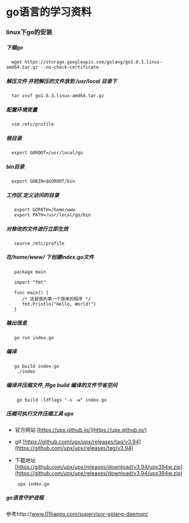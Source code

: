 # go语言的学习资料

  ### linux下go的安装
  
  ##### 下载go
      wget https://storage.googleapis.com/golang/go1.8.3.linux-amd64.tar.gz --no-check-certificate
  ##### 解压文件 并把解压的文件放到 /usr/local 目录下
      tar zxvf go1.8.3.linux-amd64.tar.gz
  ##### 配置环境变量
      vim /etc/profile
  ##### 根目录
      export GOROOT=/usr/local/go
  ##### bin目录
      export GOBIN=$GOROOT/bin
  ##### 工作区  定义访问的目录
       export GOPATH=/home/www
       export PATH=/usr/local/go/bin
  ##### 对修改的文件进行立即生效
       source /etc/profile
  ##### 在/home/www/ 下创建index.go文件
       package main
       
       import "fmt"
       
       func main() {
          /* 这是我的第一个简单的程序 */
          fmt.Println("Hello, World!")
       }
  ##### 输出信息
       go run index.go
  ##### 编译
       go build index.go
        ./index
        
  ##### 编译并压缩文件,并go build 编译的文件节省空间
        go build -ldflags "-s -w" index.go
  ##### 压缩可执行文件压缩工具 upx
  * 官方网站 [https://upx.github.io/](https://upx.github.io/)
  * git [https://github.com/upx/upx/releases/tag/v3.94](https://github.com/upx/upx/releases/tag/v3.94)
  * 下载地址[https://github.com/upx/upx/releases/download/v3.94/upx394w.zip](https://github.com/upx/upx/releases/download/v3.94/upx394w.zip)
         
         upx index.go
         
 ##### go语言守护进程
 参考http://www.01happy.com/supervisor-golang-daemon/
       
